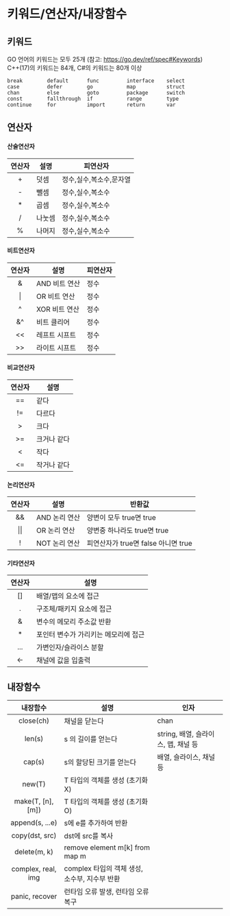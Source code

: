 # 키워드/연산자/내장함수
## 키워드
GO 언어의 키워드는 모두 25개 (참고: https://go.dev/ref/spec#Keywords)  
C++(17)의 키워드는 84개, C#의 키워드는 80개 이상

```
break        default      func         interface    select
case         defer        go           map          struct
chan         else         goto         package      switch
const        fallthrough  if           range        type
continue     for          import       return       var
```

## 연산자

#### 산술연산자
| 연산자 | 설명 | 피연산자 |
| :---: | --- | --- |
| + | 덧셈 | 정수,실수,복소수,문자열 |
| - | 뺄셈 | 정수,실수,복소수 |
| * | 곱셈 | 정수,실수,복소수 |
| / | 나눗셈 | 정수,실수,복소수 |
| % | 나머지 | 정수,실수,복소수 |

#### 비트연산자
| 연산자 | 설명 | 피연산자 |
| :---: | --- | --- |
| & | AND 비트 연산 | 정수 |
| &#124; | OR 비트 연산 | 정수 |
| ^ | XOR 비트 연산 | 정수 |
| &^ | 비트 클리어 | 정수 |
| << | 레프트 시프트 | 정수 |
| >> | 라이트 시프트 | 정수 |

#### 비교연산자
| 연산자 | 설명 | 
| :---: | --- |
| == | 같다 |
| != | 다르다 |
| > | 크다 |
| >= | 크거나 같다 |
| < | 작다 |
| <= | 작거나 같다 |

#### 논리연산자
| 연산자 | 설명 | 반환값 |
| :---: | --- | --- |
| && | AND 논리 연산 | 양변이 모두 true면 true |
| &#124;&#124; | OR 논리 연산 | 양변중 하나라도 true면 true |
| ! | NOT 논리 연산 | 피연산자가 true면 false 아니면 true |

#### 기타연산자
| 연산자 | 설명 | 
| :---: | --- |
| [] | 배열/맵의 요소에 접근 |
| . | 구조체/패키지 요소에 접근 |
| & | 변수의 메모리 주소값 반환 |
| * | 포인터 변수가 가리키는 메모리에 접근 |
| ... | 가변인자/슬라이스 분할 |
| <- | 채널에 값을 입출력 |


## 내장함수

| 내장함수 | 설명 | 인자
| :---: | --- | --- |
| close(ch) | 채널을 닫는다 | chan |
| len(s) | s 의 길이를 얻는다 | string, 배열, 슬라이스, 맵, 채널 등 |
| cap(s) | s의 할당된 크기를 얻는다 | 배열, 슬라이스, 채널 등 |
| new(T) | T 타입의 객체를 생성 (초기화 X) | |
| make(T, [n], [m]) | T 타입의 객체를 생성 (초기화 O) | |
| append(s, ...e) | s에 e를 추가하여 반환 ||
| copy(dst, src) | dst에 src를 복사 ||
| delete(m, k) | remove element m[k] from map m ||
| complex, real, img | complex 타입의 객체 생성, 소수부, 지수부 반환 ||
| panic, recover | 런타임 오류 발생, 런타임 오류 복구 ||
